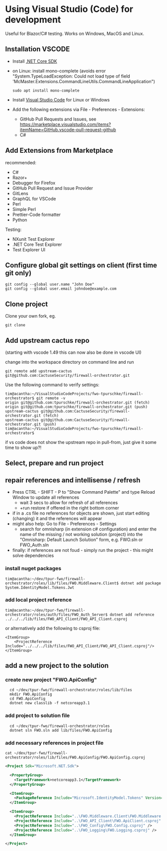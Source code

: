# Using Visual Studio (Code) for development

Useful for Blazor/C# testing. Works on Windows, MacOS and Linux.

## Installation VSCODE

- Install [.NET Core SDK](https://docs.microsoft.com/en-us/dotnet/core/install/linux-ubuntu#1804-)
- on Linux: install mono-complete (avoids error "System.TypeLoadException: Could not load type of field 'McMaster.Extensions.CommandLineUtils.CommandLineApplication")

      sudo apt install mono-complete
- Install [Visual Studio Code](https://code.visualstudio.com/Download) for Linux or Windows
- Add the following extensions via File - Preferences - Extensions:
  - GitHub Pull Requests and Issues, see <https://marketplace.visualstudio.com/items?itemName=GitHub.vscode-pull-request-github>
  - C#
  
## Add Extensions from Marketplace
recommended:
- C#
- Razor+
- Debugger for Firefox
- GitHub Pull Request and Issue Provider
- GitLens
- GraphQL for VSCode
- Perl
- Simple Perl
- Prettier-Code formatter
- Python

Testing:
- NXunit Test Explorer
- .NET Core Test Explorer
- Test Explorer UI

## Configure global git settings on client (first time git only)

    git config --global user.name "John Doe"
    git config --global user.email johndoe@example.com

## Clone project
Clone your own fork, eg.

    git clone 

## Add upstream cactus repo
(starting with vscode 1.49 this can now also be done in vscode UI)

change into the workspace directory on command line and run

    git remote add upstream-cactus git@github.com:CactuseSecurity/firewall-orchestrator.git

Use the following command to verify settings:

    tim@acantha:~/VisualStudioCodeProjects/fwo-tpurschke/firewall-orchestrator$ git remote -v
    origin git@github.com:tpurschke/firewall-orchestrator.git (fetch)
    origin git@github.com:tpurschke/firewall-orchestrator.git (push)
    upstream-cactus git@github.com:CactuseSecurity/firewall-orchestrator.git (fetch)
    upstream-cactus git@github.com:CactuseSecurity/firewall-orchestrator.git (push)
    tim@acantha:~/VisualStudioCodeProjects/fwo-tpurschke/firewall-orchestrator$ 

if vs code does not show the upstream repo in pull-from, just give it some time to show up?!

## Select, prepare and run project

## repair references and intellisense / refresh 

- Press CTRL - SHIFT - P to "Show Command Palette" and type Reload Window to update all references
  - wait 3 secs to allow for refresh of all references
  - +run restore if offered in the right bottom corner
- if in a .cs file no references for objects are shown, just start editing (changing) it and the references will appear
- might also help: Go to File - Preferences - Settings
  - search for omnisharp (in extension c# configuration) and enter the name of the missing / not working solution (project) into the "Omnisharp: Default Launch Solution" form, e.g. FWO.sln or FWO_Auth.sln
- finally: if references are not foud - simply run the project - this might solve dependencies  


### install nuget packages

    tim@acantha:~/dev/tpur-fwo/firewall-orchestrator/roles/lib/files/FWO.Middleware.Client$ dotnet add package System.IdentityModel.Tokens.Jwt

### add local project reference

    tim@acantha:~/dev/tpur-fwo/firewall-orchestrator/roles/auth/files/FWO_Auth_Server$ dotnet add reference ../../../lib/files/FWO_API_Client/FWO_API_Client.csproj
   
   
or alternatively add the following to csproj file:

    <ItemGroup>
        <ProjectReference Include="../../../lib/files/FWO_API_Client/FWO_API_Client.csproj"/>
    </ItemGroup>

## add a new project to the solution
        
### create new project "FWO.ApiConfig"
```code
  cd ~/dev/tpur-fwo/firewall-orchestrator/roles/lib/files
  mkdir FWO.ApiConfig
  cd FWO.ApiConfig
  dotnet new classlib -f netcoreapp3.1
```
### add project to solution file
```code
  cd ~/dev/tpur-fwo/firewall-orchestrator/roles
  dotnet sln FWO.sln add lib/files/FWO.ApiConfig
```

### add necessary references in project file

    cat ~/dev/tpur-fwo/firewall-orchestrator/roles/lib/files/FWO.ApiConfig/FWO.ApiConfig.csproj

```xml
<Project Sdk="Microsoft.NET.Sdk">

  <PropertyGroup>
    <TargetFramework>netcoreapp3.1</TargetFramework>
  </PropertyGroup>

  <ItemGroup>
    <PackageReference Include="Microsoft.IdentityModel.Tokens" Version="6.7.1" />
  </ItemGroup>

  <ItemGroup>
    <ProjectReference Include="..\FWO.Middleware.Client\FWO.Middleware.Client.csproj" />
    <ProjectReference Include="..\FWO_API_Client\FWO.ApiClient.csproj" />
    <ProjectReference Include="..\FWO_Config\FWO.Config.csproj" />
    <ProjectReference Include="..\FWO_Logging\FWO.Logging.csproj" />
  </ItemGroup>

</Project>
```
